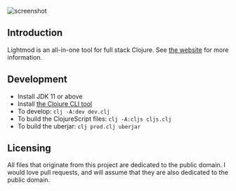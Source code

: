 ![screenshot](screenshot.png)

## Introduction

Lightmod is an all-in-one tool for full stack Clojure. See [the website](https://sekao.net/lightmod/) for more information.

## Development

* Install JDK 11 or above
* Install [the Clojure CLI tool](https://clojure.org/guides/getting_started#_clojure_installer_and_cli_tools)
* To develop: `clj -A:dev dev.clj`
* To build the ClojureScript files: `clj -A:cljs cljs.clj`
* To build the uberjar: `clj prod.clj uberjar`

## Licensing

All files that originate from this project are dedicated to the public domain. I would love pull requests, and will assume that they are also dedicated to the public domain.
